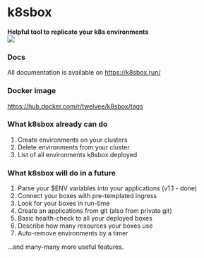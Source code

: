 # k8sbox
**Helpful tool to replicate your k8s environments** <br>
<img src="https://images2.imgbox.com/db/44/P0ALO0l4_o.gif"><br>

### Docs
All documentation is available on https://k8sbox.run/

### Docker image
https://hub.docker.com/r/twelvee/k8sbox/tags

### What k8sbox already can do
1. Create environments on your clusters
2. Delete environments from your cluster
3. List of all environments k8sbox deployed

### What k8sbox will do in a future
1. Parse your $ENV variables into your applications (v1.1 - done)
2. Connect your boxes with pre-templated ingress
3. Look for your boxes in run-time
4. Create an applications from git (also from private git)
5. Basic health-check to all your deployed boxes
6. Describe how many resources your boxes use
7. Auto-remove environments by a timer

...and many-many more useful features.
